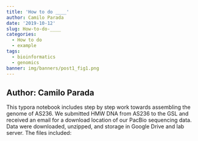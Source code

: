```yaml
---
title: 'How to do ____'
author: Camilo Parada
date: '2019-10-12'
slug: How-to-do-____
categories:
  - How to do
  - example
tags:
  - bioinformatics
  - genomics
banner: img/banners/post1_fig1.png
---
```


## Author: Camilo Parada

This typora notebook includes step by step work towards assembling the genome of AS236. We submitted HMW DNA from AS236 to the GSL and received an email for a download location of our PacBio sequencing data. Data were downloaded, unzipped, and storage in Google Drive and lab server. The files included:


